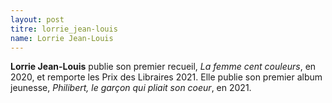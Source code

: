 ```yaml
---
layout: post
titre: lorrie_jean-louis
name: Lorrie Jean-Louis
---
```

**Lorrie Jean-Louis** publie son premier recueil, *La femme cent couleurs*, en 2020, et remporte les Prix des Libraires 2021. Elle publie son premier album jeunesse, *Philibert, le garçon qui pliait son coeur*, en 2021.